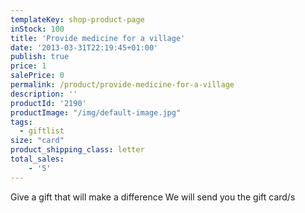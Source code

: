 ```yaml
---
templateKey: shop-product-page
inStock: 100
title: 'Provide medicine for a village'
date: '2013-03-31T22:19:45+01:00'
publish: true
price: 1
salePrice: 0
permalink: /product/provide-medicine-for-a-village
description: ''
productId: '2190'
productImage: "/img/default-image.jpg"
tags:
  - giftlist
size: "card"
product_shipping_class: letter
total_sales:
    - '5'
---
```

Give a gift that will make a difference We will send you the gift card/s